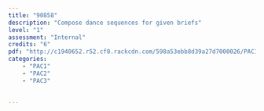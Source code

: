 ```yaml
---
title: "90858"
description: "Compose dance sequences for given briefs"
level: "1"
assessment: "Internal"
credits: "6"
pdf: "http://c1940652.r52.cf0.rackcdn.com/598a53ebb8d39a27d7000026/PAC1-as90858.pdf"
categories:
    - "PAC1"
    - "PAC2"
    - "PAC3"
    
    
---
```

